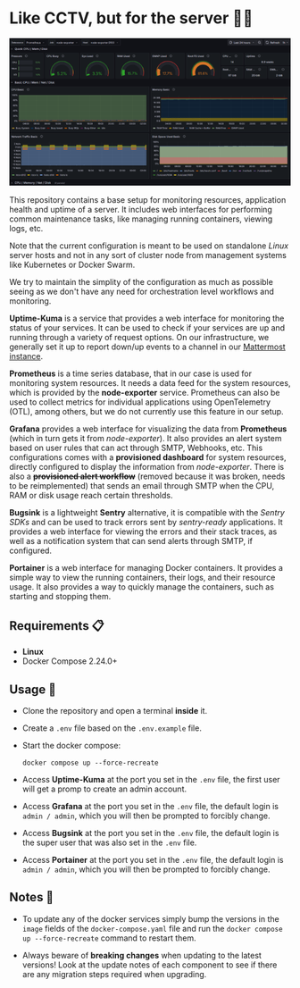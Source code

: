 # Like CCTV, but for the server 📸🚨

![screenshot](./.github/screenshots/first.png)

This repository contains a base setup for monitoring resources, application health and uptime of a server. It includes web interfaces for performing common maintenance tasks, like managing running containers, viewing logs, etc.

Note that the current configuration is meant to be used on standalone _Linux_ server hosts and not in any sort of cluster node from management systems like Kubernetes or Docker Swarm.

We try to maintain the simplity of the configuration as much as possible seeing as we don't have any need for orchestration level workflows and monitoring.

**Uptime-Kuma** is a service that provides a web interface for monitoring the status of your services. It can be used to check if your services are up and running through a variety of request options. On our infrastructure, we generally set it up to report down/up events to a channel in our [Mattermost instance](https://github.com/NEIAAC/chat).

**Prometheus** is a time series database, that in our case is used for monitoring system resources. It needs a data feed for the system resources, which is provided by the **node-exporter** service. Prometheus can also be used to collect metrics for individual applications using OpenTelemetry (OTL), among others, but we do not currently use this feature in our setup.

**Grafana** provides a web interface for visualizing the data from **Prometheus** (which in turn gets it from _node-exporter_). It also provides an alert system based on user rules that can act through SMTP, Webhooks, etc. This configurations comes with a **provisioned dashboard** for system resources, directly configured to display the information from _node-exporter_. There is also a ~~**provisioned alert workflow**~~ (removed because it was broken, needs to be reimplemented) that sends an email through SMTP when the CPU, RAM or disk usage reach certain thresholds.

**Bugsink** is a lightweight **Sentry** alternative, it is compatible with the _Sentry SDKs_ and can be used to track errors sent by _sentry-ready_ applications. It provides a web interface for viewing the errors and their stack traces, as well as a notification system that can send alerts through SMTP, if configured.

**Portainer** is a web interface for managing Docker containers. It provides a simple way to view the running containers, their logs, and their resource usage. It also provides a way to quickly manage the containers, such as starting and stopping them.

## Requirements 📋

- **Linux**
- Docker Compose 2.24.0+

## Usage 🚀

- Clone the repository and open a terminal **inside** it.

- Create a `.env` file based on the `.env.example` file.

- Start the docker compose:

  ```shell
  docker compose up --force-recreate
  ```

- Access **Uptime-Kuma** at the port you set in the `.env` file, the first user will get a promp to create an admin account.

- Access **Grafana** at the port you set in the `.env` file, the default login is  `admin / admin`, which you will then be prompted to forcibly change.

- Access **Bugsink** at the port you set in the `.env` file, the default login is the super user that was also set in the `.env` file.

- Access **Portainer** at the port you set in the `.env` file, the default login is `admin / admin`, which you will then be prompted to forcibly change.

## Notes 📝

- To update any of the docker services simply bump the versions in the `image` fields of the `docker-compose.yaml` file and run the `docker compose up --force-recreate` command to restart them.

- Always beware of **breaking changes** when updating to the latest versions! Look at the update notes of each component to see if there are any migration steps required when upgrading.
